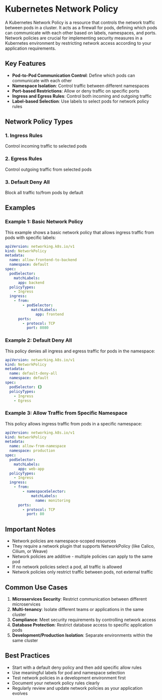 # Kubernetes Network Policy

A Kubernetes Network Policy is a resource that controls the network traffic between pods in a cluster. It acts as a firewall for pods, defining which pods can communicate with each other based on labels, namespaces, and ports. Network policies are crucial for implementing security measures in a Kubernetes environment by restricting network access according to your application requirements.

## Key Features

- **Pod-to-Pod Communication Control**: Define which pods can communicate with each other
- **Namespace Isolation**: Control traffic between different namespaces
- **Port-based Restrictions**: Allow or deny traffic on specific ports
- **Ingress and Egress Rules**: Control both incoming and outgoing traffic
- **Label-based Selection**: Use labels to select pods for network policy rules

## Network Policy Types

### 1. Ingress Rules

Control incoming traffic to selected pods

### 2. Egress Rules

Control outgoing traffic from selected pods

### 3. Default Deny All

Block all traffic to/from pods by default

## Examples

### Example 1: Basic Network Policy

This example shows a basic network policy that allows ingress traffic from pods with specific labels:

```yaml
apiVersion: networking.k8s.io/v1
kind: NetworkPolicy
metadata:
  name: allow-frontend-to-backend
  namespace: default
spec:
  podSelector:
    matchLabels:
      app: backend
  policyTypes:
    - Ingress
  ingress:
    - from:
        - podSelector:
            matchLabels:
              app: frontend
      ports:
        - protocol: TCP
          port: 8080
```

### Example 2: Default Deny All

This policy denies all ingress and egress traffic for pods in the namespace:

```yaml
apiVersion: networking.k8s.io/v1
kind: NetworkPolicy
metadata:
  name: default-deny-all
  namespace: default
spec:
  podSelector: {}
  policyTypes:
    - Ingress
    - Egress
```

### Example 3: Allow Traffic from Specific Namespace

This policy allows ingress traffic from pods in a specific namespace:

```yaml
apiVersion: networking.k8s.io/v1
kind: NetworkPolicy
metadata:
  name: allow-from-namespace
  namespace: production
spec:
  podSelector:
    matchLabels:
      app: web-app
  policyTypes:
    - Ingress
  ingress:
    - from:
        - namespaceSelector:
            matchLabels:
              name: monitoring
      ports:
        - protocol: TCP
          port: 80
```

## Important Notes

- Network policies are namespace-scoped resources
- They require a network plugin that supports NetworkPolicy (like Calico, Cilium, or Weave)
- Network policies are additive - multiple policies can apply to the same pod
- If no network policies select a pod, all traffic is allowed
- Network policies only restrict traffic between pods, not external traffic

## Common Use Cases

1. **Microservices Security**: Restrict communication between different microservices
2. **Multi-tenancy**: Isolate different teams or applications in the same cluster
3. **Compliance**: Meet security requirements by controlling network access
4. **Database Protection**: Restrict database access to specific application pods
5. **Development/Production Isolation**: Separate environments within the same cluster

## Best Practices

- Start with a default deny policy and then add specific allow rules
- Use meaningful labels for pod and namespace selection
- Test network policies in a development environment first
- Document your network policy rules clearly
- Regularly review and update network policies as your application evolves
